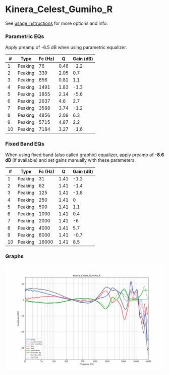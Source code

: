 # Kinera_Celest_Gumiho_R
See [usage instructions](https://github.com/jaakkopasanen/AutoEq#usage) for more options and info.

### Parametric EQs
Apply preamp of -6.5 dB when using parametric equalizer.

|   # | Type    |   Fc (Hz) |    Q |   Gain (dB) |
|-----|---------|-----------|------|-------------|
|   1 | Peaking |        76 | 0.46 |        -2.2 |
|   2 | Peaking |       339 | 2.05 |         0.7 |
|   3 | Peaking |       656 | 0.81 |         1.1 |
|   4 | Peaking |      1491 | 1.83 |        -1.3 |
|   5 | Peaking |      1855 | 2.14 |        -5.6 |
|   6 | Peaking |      2637 | 4.6  |         2.7 |
|   7 | Peaking |      3588 | 3.74 |        -1.2 |
|   8 | Peaking |      4856 | 2.09 |         6.3 |
|   9 | Peaking |      5715 | 4.87 |         2.2 |
|  10 | Peaking |      7184 | 3.27 |        -1.6 |

### Fixed Band EQs
When using fixed band (also called graphic) equalizer, apply preamp of **-8.6 dB** (if available) and set gains manually with these parameters.

|   # | Type    |   Fc (Hz) |    Q |   Gain (dB) |
|-----|---------|-----------|------|-------------|
|   1 | Peaking |        31 | 1.41 |        -1.2 |
|   2 | Peaking |        62 | 1.41 |        -1.4 |
|   3 | Peaking |       125 | 1.41 |        -1.8 |
|   4 | Peaking |       250 | 1.41 |         0   |
|   5 | Peaking |       500 | 1.41 |         1.1 |
|   6 | Peaking |      1000 | 1.41 |         0.4 |
|   7 | Peaking |      2000 | 1.41 |        -6   |
|   8 | Peaking |      4000 | 1.41 |         5.7 |
|   9 | Peaking |      8000 | 1.41 |        -0.7 |
|  10 | Peaking |     16000 | 1.41 |         8.5 |

### Graphs
![](./Kinera_Celest_Gumiho_R.png)
